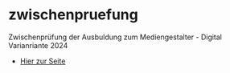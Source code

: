 # zwischenpruefung
 Zwischenprüfung der Ausbuldung zum Mediengestalter - Digital Varianriante 2024

 
+ [Hier zur Seite](https://kriskaps.github.io/html-css/exercicios/modulo01/ex001)
